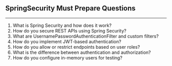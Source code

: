 ## SpringSecurity Must Prepare Questions

---

1. What is Spring Security and how does it work?
2. How do you secure REST APIs using Spring Security?
3. What are UsernamePasswordAuthenticationFilter and custom filters?
4. How do you implement JWT-based authentication?
5. How do you allow or restrict endpoints based on user roles?
6. What is the difference between authentication and authorization?
7. How do you configure in-memory users for testing?

